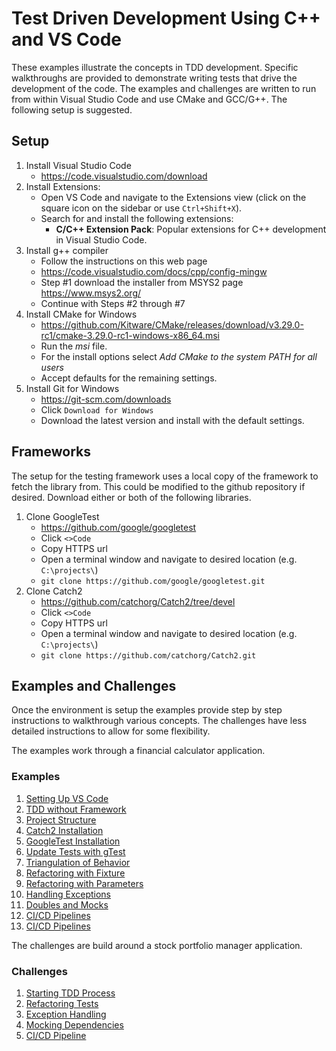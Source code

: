# Test Driven Development Using C++ and VS Code

These examples illustrate the concepts in TDD development.  Specific walkthroughs are provided to demonstrate writing tests that drive the development of the code.  The examples and challenges are written to run from within Visual Studio Code and use CMake and GCC/G++.  The following setup is suggested.  

## Setup
1. Install Visual Studio Code  
    * https://code.visualstudio.com/download
2. Install Extensions:
    * Open VS Code and navigate to the Extensions view (click on the square icon on the sidebar or use `Ctrl+Shift+X`).
    * Search for and install the following extensions:
        * **C/C++ Extension Pack**: Popular extensions for C++ development in Visual Studio Code.  
2. Install g++ compiler
    * Follow the instructions on this web page  
    * https://code.visualstudio.com/docs/cpp/config-mingw  
    * Step #1 download the installer from MSYS2 page https://www.msys2.org/  
    * Continue with Steps #2 through #7
3. Install CMake for Windows  
    * https://github.com/Kitware/CMake/releases/download/v3.29.0-rc1/cmake-3.29.0-rc1-windows-x86_64.msi  
    * Run the *msi* file.
    * For the install options select *Add CMake to the system PATH for all users*
    * Accept defaults for the remaining settings.
4. Install Git for Windows
    * https://git-scm.com/downloads  
    * Click `Download for Windows`
    * Download the latest version and install with the default settings.  

## Frameworks
The setup for the testing framework uses a local copy of the framework to fetch the library from.  This could be modified to the github repository if desired.  Download either or both of the following libraries.

1. Clone GoogleTest
    * https://github.com/google/googletest  
    * Click `<>Code`  
    * Copy HTTPS url  
    * Open a terminal window and navigate to desired location (e.g. `C:\projects\`)      
    * `git clone https://github.com/google/googletest.git`
2. Clone Catch2
    * https://github.com/catchorg/Catch2/tree/devel  
    * Click `<>Code`  
    * Copy HTTPS url  
    * Open a terminal window and navigate to desired location (e.g. `C:\projects\`)  
    * `git clone https://github.com/catchorg/Catch2.git`

## Examples and Challenges

Once the environment is setup the examples provide step by step instructions to walkthrough various concepts.  The challenges have less detailed instructions to allow for some flexibility.

The examples work through a financial calculator application.

### Examples

1. [Setting Up VS Code](./Walkthroughs/01_vs_code_setup_for_cpp.md)
2. [TDD without Framework](./Walkthroughs/02_no_framework_tdd.md)
3. [Project Structure](./Walkthroughs/03_project_structure.md)
4. [Catch2 Installation](./Walkthroughs/04_catch_setup.md)
5. [GoogleTest Installation](./Walkthroughs/05_gtest_setup.md)
6. [Update Tests with gTest](./Walkthroughs/06_update_tests.md)
7. [Triangulation of Behavior](./Walkthroughs/07_triangulation.md)
8. [Refactoring with Fixture](./Walkthroughs/08_fixture_refactoring.md)
9. [Refactoring with Parameters](./Walkthroughs/09_parameterized_refactoring.md)
10. [Handling Exceptions](./Walkthroughs/10_exceptions.md)
11. [Doubles and Mocks](./Walkthroughs/11_doubles_mock.md)
12. [CI/CD Pipelines](./Walkthroughs/12_gmock_mock.md)
13. [CI/CD Pipelines](./Walkthroughs/13_gitlab.md)

The challenges are build around a stock portfolio manager application.

### Challenges

1. [Starting TDD Process](./Labs/01_lab_guide_initial_steps.md)
2. [Refactoring Tests](./Labs/02_lab_guide_fixtures.md)
3. [Exception Handling](./Labs/03_lab_guide_exceptions.md)
4. [Mocking Dependencies](./Labs/04_lab_guide_mocks.md)
5. [CI/CD Pipeline](./Labs/05_lab_guide_ci_cd.md)